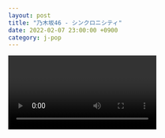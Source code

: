 ```yaml
---
layout: post
title: "乃木坂46 - シンクロニシティ"
date: 2022-02-07 23:00:00 +0900
category: j-pop
---
```


<div class="video-container">
    <video id="player" class="video-js vjs-default-skin vjs-big-play-centered" data-json="/public/json/j-pop/乃木坂46 - シンクロニシティ.json"></video>
</div>

```
```